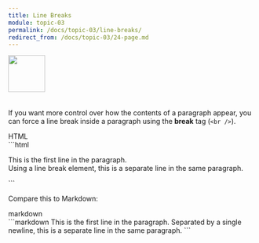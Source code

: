 ```yaml
---
title: Line Breaks
module: topic-03
permalink: /docs/topic-03/line-breaks/
redirect_from: /docs/topic-03/24-page.md
---
```


<img src="./../../../img/arrow-divider.svg" style="width: 75px; border: none; margin: 0px 0 20px 0" />

If you want more control over how the contents of a paragraph appear, you can force a line break inside a paragraph using the **break** tag (`<br />`).


<div id="code-heading">HTML</div>
```html
<p>This is the first line in the paragraph.
<br />
Using a line break element, this is a separate line in the same paragraph.</p>
```

<br />

Compare this to Markdown:
<div id="code-heading">markdown</div>
```markdown
This is the first line in the paragraph.
Separated by a single newline, this is a separate line in the same paragraph.
```

<br />

<p data-height="600" data-theme-id="30567" data-slug-hash="ZJZYQq" data-default-tab="html,result" data-user="Media-Ed-Online" data-embed-version="2" data-pen-title="Topic-02: Paragraph Element Pt. 2" class="codepen"></p>
<script async src="https://production-assets.codepen.io/assets/embed/ei.js"></script>
